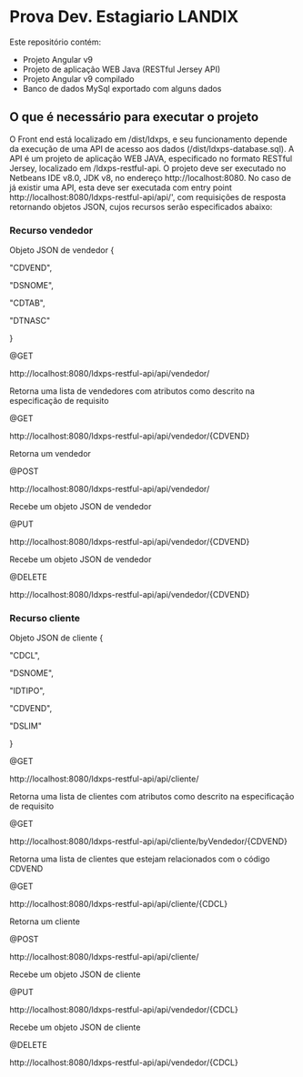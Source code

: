 # Prova Dev. Estagiario LANDIX
 
Este repositório contém:
- Projeto Angular v9
- Projeto de aplicação WEB Java (RESTful Jersey API)
- Projeto Angular v9 compilado
- Banco de dados MySql exportado com alguns dados

## O que é necessário para executar o projeto

O Front end está localizado em /dist/ldxps, e seu funcionamento depende da execução de uma API de acesso aos dados (/dist/ldxps-database.sql). A API é um projeto de aplicação WEB JAVA, especificado no formato RESTful Jersey, localizado em /ldxps-restful-api. O projeto deve ser executado no Netbeans IDE v8.0, JDK v8, no endereço http://localhost:8080. No caso de já existir uma API, esta deve ser executada com entry point http://localhost:8080/ldxps-restful-api/api/', com requisições de resposta retornando objetos JSON, cujos recursos serão especificados abaixo:

### Recurso vendedor

Objeto JSON de vendedor
{

  "CDVEND",
  
  "DSNOME",
  
  "CDTAB",
  
  "DTNASC"
  
}

@GET

http://localhost:8080/ldxps-restful-api/api/vendedor/

Retorna uma lista de vendedores com atributos como descrito na especificação de requisito


@GET

http://localhost:8080/ldxps-restful-api/api/vendedor/{CDVEND}

Retorna um vendedor


@POST

http://localhost:8080/ldxps-restful-api/api/vendedor/

Recebe um objeto JSON de vendedor


@PUT

http://localhost:8080/ldxps-restful-api/api/vendedor/{CDVEND}

Recebe um objeto JSON de vendedor


@DELETE

http://localhost:8080/ldxps-restful-api/api/vendedor/{CDVEND}



### Recurso cliente

Objeto JSON de cliente
{

  "CDCL",
  
  "DSNOME",
  
  "IDTIPO",
  
  "CDVEND",
  
  "DSLIM"
  
}


@GET

http://localhost:8080/ldxps-restful-api/api/cliente/

Retorna uma lista de clientes com atributos como descrito na especificação de requisito


@GET

http://localhost:8080/ldxps-restful-api/api/cliente/byVendedor/{CDVEND}

Retorna uma lista de clientes que estejam relacionados com o código CDVEND


@GET

http://localhost:8080/ldxps-restful-api/api/cliente/{CDCL}

Retorna um cliente


@POST

http://localhost:8080/ldxps-restful-api/api/cliente/

Recebe um objeto JSON de cliente


@PUT

http://localhost:8080/ldxps-restful-api/api/vendedor/{CDCL}

Recebe um objeto JSON de cliente


@DELETE

http://localhost:8080/ldxps-restful-api/api/vendedor/{CDCL}

